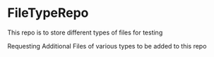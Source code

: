 # FileTypeRepo
This repo is to store different types of files for testing

Requesting Additional Files of various types to be added to this repo
